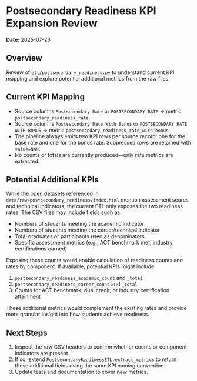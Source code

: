 # Postsecondary Readiness KPI Expansion Review

**Date:** 2025-07-23

## Overview
Review of `etl/postsecondary_readiness.py` to understand current KPI mapping and explore potential additional metrics from the raw files.

## Current KPI Mapping
- Source columns `Postsecondary Rate` or `POSTSECONDARY RATE` → metric `postsecondary_readiness_rate`.
- Source columns `Postsecondary Rate With Bonus` or `POSTSECONDARY RATE WITH BONUS` → metric `postsecondary_readiness_rate_with_bonus`.
- The pipeline always emits two KPI rows per source record: one for the base rate and one for the bonus rate. Suppressed rows are retained with `value=NaN`.
- No counts or totals are currently produced—only rate metrics are extracted.

## Potential Additional KPIs
While the open datasets referenced in `data/raw/postsecondary_readiness/index.html` mention assessment scores and technical indicators, the current ETL only exposes the two readiness rates. The CSV files may include fields such as:
- Numbers of students meeting the academic indicator
- Numbers of students meeting the career/technical indicator
- Total graduates or participants used as denominators
- Specific assessment metrics (e.g., ACT benchmark met, industry certifications earned)

Exposing these counts would enable calculation of readiness counts and rates by component. If available, potential KPIs might include:
1. `postsecondary_readiness_academic_count` and `_total`
2. `postsecondary_readiness_career_count` and `_total`
3. Counts for ACT benchmark, dual credit, or industry certification attainment

These additional metrics would complement the existing rates and provide more granular insight into how students achieve readiness.

## Next Steps
1. Inspect the raw CSV headers to confirm whether counts or component indicators are present.
2. If so, extend `PostsecondaryReadinessETL.extract_metrics` to return these additional fields using the same KPI naming convention.
3. Update tests and documentation to cover new metrics.
